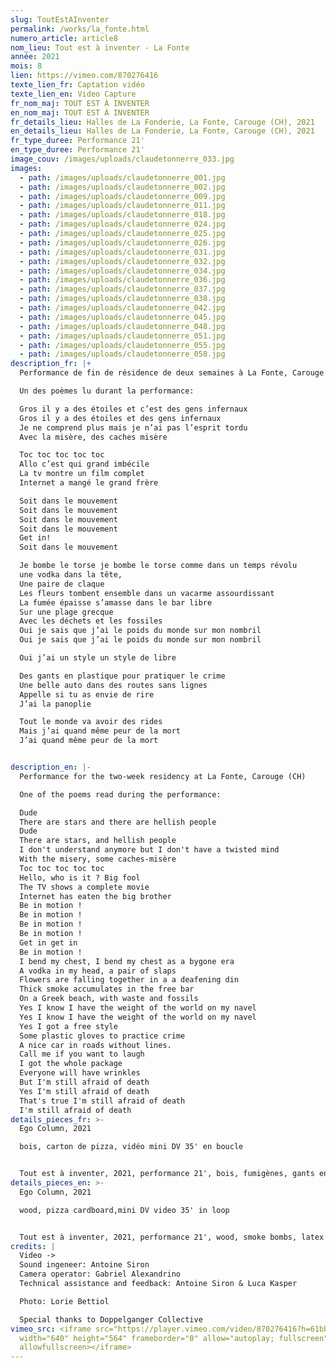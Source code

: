 ```yaml
---
slug: ToutEstAInventer
permalink: /works/la_fonte.html
numero_article: article8
nom_lieu: Tout est à inventer - La Fonte
année: 2021
mois: 8
lien: https://vimeo.com/870276416
texte_lien_fr: Captation vidéo
texte_lien_en: Video Capture
fr_nom_maj: TOUT EST À INVENTER
en_nom_maj: TOUT EST À INVENTER
fr_details_lieu: Halles de La Fonderie, La Fonte, Carouge (CH), 2021
en_details_lieu: Halles de La Fonderie, La Fonte, Carouge (CH), 2021
fr_type_duree: Performance 21'
en_type_duree: Performance 21'
image_couv: /images/uploads/claudetonnerre_033.jpg
images:
  - path: /images/uploads/claudetonnerre_001.jpg
  - path: /images/uploads/claudetonnerre_002.jpg
  - path: /images/uploads/claudetonnerre_009.jpg
  - path: /images/uploads/claudetonnerre_011.jpg
  - path: /images/uploads/claudetonnerre_018.jpg
  - path: /images/uploads/claudetonnerre_024.jpg
  - path: /images/uploads/claudetonnerre_025.jpg
  - path: /images/uploads/claudetonnerre_026.jpg
  - path: /images/uploads/claudetonnerre_031.jpg
  - path: /images/uploads/claudetonnerre_032.jpg
  - path: /images/uploads/claudetonnerre_034.jpg
  - path: /images/uploads/claudetonnerre_036.jpg
  - path: /images/uploads/claudetonnerre_037.jpg
  - path: /images/uploads/claudetonnerre_038.jpg
  - path: /images/uploads/claudetonnerre_042.jpg
  - path: /images/uploads/claudetonnerre_045.jpg
  - path: /images/uploads/claudetonnerre_048.jpg
  - path: /images/uploads/claudetonnerre_051.jpg
  - path: /images/uploads/claudetonnerre_055.jpg
  - path: /images/uploads/claudetonnerre_058.jpg
description_fr: |+
  Performance de fin de résidence de deux semaines à La Fonte, Carouge (CH)

  Un des poèmes lu durant la performance:

  Gros il y a des étoiles et c’est des gens infernaux
  Gros il y a des étoiles et des gens infernaux
  Je ne comprend plus mais je n’ai pas l’esprit tordu
  Avec la misère, des caches misère

  Toc toc toc toc toc
  Allo c’est qui grand imbécile
  La tv montre un film complet
  Internet a mangé le grand frère

  Soit dans le mouvement 
  Soit dans le mouvement
  Soit dans le mouvement
  Soit dans le mouvement
  Get in!
  Soit dans le mouvement

  Je bombe le torse je bombe le torse comme dans un temps révolu
  une vodka dans la tête,
  Une paire de claque
  Les fleurs tombent ensemble dans un vacarme assourdissant
  La fumée épaisse s’amasse dans le bar libre
  Sur une plage grecque
  Avec les déchets et les fossiles
  Oui je sais que j’ai le poids du monde sur mon nombril
  Oui je sais que j’ai le poids du monde sur mon nombril

  Oui j’ai un style un style de libre

  Des gants en plastique pour pratiquer le crime
  Une belle auto dans des routes sans lignes
  Appelle si tu as envie de rire
  J’ai la panoplie

  Tout le monde va avoir des rides
  Mais j’ai quand même peur de la mort
  J’ai quand même peur de la mort


description_en: |-
  Performance for the two-week residency at La Fonte, Carouge (CH)

  One of the poems read during the performance:

  Dude
  There are stars and there are hellish people
  Dude
  There are stars, and hellish people
  I don't understand anymore but I don't have a twisted mind
  With the misery, some caches-misère
  Toc toc toc toc toc
  Hello, who is it ? Big fool
  The TV shows a complete movie
  Internet has eaten the big brother
  Be in motion !
  Be in motion !
  Be in motion !
  Be in motion !
  Get in get in
  Be in motion !
  I bend my chest, I bend my chest as a bygone era
  A vodka in my head, a pair of slaps
  Flowers are falling together in a a deafening din
  Thick smoke accumulates in the free bar
  On a Greek beach, with waste and fossils
  Yes I know I have the weight of the world on my navel
  Yes I know I have the weight of the world on my navel
  Yes I got a free style
  Some plastic gloves to practice crime
  A nice car in roads without lines.
  Call me if you want to laugh
  I got the whole package
  Everyone will have wrinkles
  But I'm still afraid of death
  Yes I'm still afraid of death
  That's true I'm still afraid of death
  I'm still afraid of death
details_pieces_fr: >-
  Ego Column, 2021

  bois, carton de pizza, vidéo mini DV 35' en boucle


  Tout est à inventer, 2021, performance 21', bois, fumigènes, gants en latex, gants en silicone, tournesols, courgette, microphone, système son, MPC 2500, tuyau en plastique, réservoirs en plastique, bande adhésive, essence, casque en silicone, vélo, bicycle, diable
details_pieces_en: >-
  Ego Column, 2021

  wood, pizza cardboard,mini DV video 35' in loop


  Tout est à inventer, 2021, performance 21', wood, smoke bombs, latex glove, silicone glove, sunflowers, courgette, mic, sound system, MPC 2500, plastic pipe, plastic containers, tape, gasoline, silicone helmet, bike, hand truck
credits: |
  Video ->
  Sound ingeneer: Antoine Siron
  Camera operator: Gabriel Alexandrino
  Technical assistance and feedback: Antoine Siron & Luca Kasper

  Photo: Lorie Bettiol

  Special thanks to Doppelganger Collective
vimeo_src: <iframe src="https://player.vimeo.com/video/870276416?h=61bb4e46eb"
  width="640" height="564" frameborder="0" allow="autoplay; fullscreen"
  allowfullscreen></iframe>
---
```

